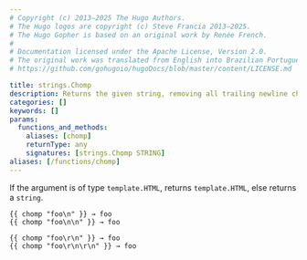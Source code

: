 ```yaml
---
# Copyright (c) 2013–2025 The Hugo Authors.
# The Hugo logos are copyright (c) Steve Francia 2013–2025.
# The Hugo Gopher is based on an original work by Renée French.
#
# Documentation licensed under the Apache License, Version 2.0.
# The original work was translated from English into Brazilian Portuguese.
# https://github.com/gohugoio/hugoDocs/blob/master/content/LICENSE.md

title: strings.Chomp
description: Returns the given string, removing all trailing newline characters and carriage returns.
categories: []
keywords: []
params:
  functions_and_methods:
    aliases: [chomp]
    returnType: any
    signatures: [strings.Chomp STRING]
aliases: [/functions/chomp]
---
```


If the argument is of type `template.HTML`, returns `template.HTML`, else returns a `string`.

```go-html-template
{{ chomp "foo\n" }} → foo
{{ chomp "foo\n\n" }} → foo

{{ chomp "foo\r\n" }} → foo
{{ chomp "foo\r\n\r\n" }} → foo
```
